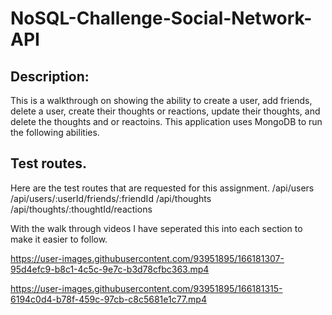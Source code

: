 # NoSQL-Challenge-Social-Network-API

## Description:
This is a walkthrough on showing the ability to create a user, add friends, delete a user, create their thoughts or reactions, update their thoughts, and delete the thoughts and or reactoins. This application uses MongoDB to run the following abilities. 

## Test routes.

Here are the test routes that are requested for this assignment. 
/api/users
/api/users/:userId/friends/:friendId
/api/thoughts
/api/thoughts/:thoughtId/reactions

With the walk through  videos I have seperated this into each section to make it easier to follow.



https://user-images.githubusercontent.com/93951895/166181307-95d4efc9-b8c1-4c5c-9e7c-b3d78cfbc363.mp4



https://user-images.githubusercontent.com/93951895/166181315-6194c0d4-b78f-459c-97cb-c8c5681e1c77.mp4

